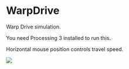 # WarpDrive

Warp Drive simulation.

You need Processing 3 installed to run this.

Horizontal mouse position controls travel speed.

![](https://github.com/jongdetim/WarpDrive/blob/master/warpdrive.gif)
